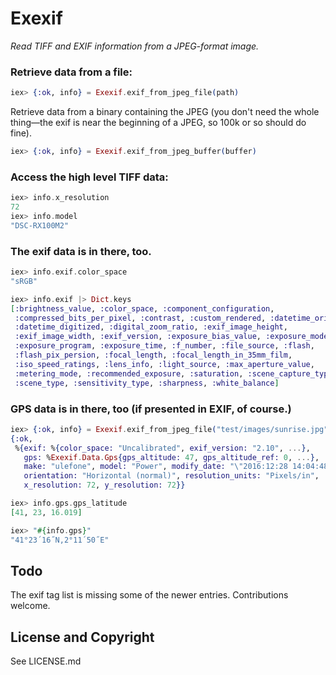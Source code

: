 # Exexif

_Read TIFF and EXIF information from a JPEG-format image._

### Retrieve data from a file:

```elixir
iex> {:ok, info} = Exexif.exif_from_jpeg_file(path)
```

Retrieve data from a binary containing the JPEG (you don't need the whole
thing—the exif is near the beginning of a JPEG, so 100k or so should
do fine).

```elixir
iex> {:ok, info} = Exexif.exif_from_jpeg_buffer(buffer)
```

### Access the high level TIFF data:

```elixir
iex> info.x_resolution
72
iex> info.model
"DSC-RX100M2"
```

### The exif data is in there, too.

```elixir
iex> info.exif.color_space
"sRGB"
```

```elixir
iex> info.exif |> Dict.keys
[:brightness_value, :color_space, :component_configuration,
 :compressed_bits_per_pixel, :contrast, :custom_rendered, :datetime_original,
 :datetime_digitized, :digital_zoom_ratio, :exif_image_height,
 :exif_image_width, :exif_version, :exposure_bias_value, :exposure_mode,
 :exposure_program, :exposure_time, :f_number, :file_source, :flash,
 :flash_pix_persion, :focal_length, :focal_length_in_35mm_film,
 :iso_speed_ratings, :lens_info, :light_source, :max_aperture_value,
 :metering_mode, :recommended_exposure, :saturation, :scene_capture_type,
 :scene_type, :sensitivity_type, :sharpness, :white_balance]
```

### GPS data is in there, too (if presented in EXIF, of course.)

```elixir
iex> {:ok, info} = Exexif.exif_from_jpeg_file("test/images/sunrise.jpg")
{:ok,
 %{exif: %{color_space: "Uncalibrated", exif_version: "2.10", ...},
   gps: %Exexif.Data.Gps{gps_altitude: 47, gps_altitude_ref: 0, ...},
   make: "ulefone", model: "Power", modify_date: "\"2016:12:28 14:04:48\"",
   orientation: "Horizontal (normal)", resolution_units: "Pixels/in",
   x_resolution: 72, y_resolution: 72}}

iex> info.gps.gps_latitude
[41, 23, 16.019]

iex> "#{info.gps}"
"41°23´16˝N,2°11´50˝E"
```

Todo
----

The exif tag list is missing some of the newer entries. Contributions welcome.


License and Copyright
---------------------

See LICENSE.md
